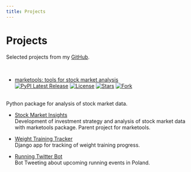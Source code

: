 ```yaml
---
title: Projects
---
```

# Projects

Selected projects from my [GitHub](https://github.com/AlbertRtk/).

<br />

* [marketools: tools for stock market analysis](https://albertrtk.github.io/marketools/)<br />
[![PyPI Latest Release](https://img.shields.io/pypi/v/marketools)](https://pypi.org/project/marketools/)
[![License](https://img.shields.io/pypi/l/marketools)](https://github.com/AlbertRtk/marketools/blob/main/LICENSE)
[![Stars](https://img.shields.io/github/stars/AlbertRtk/marketools)](https://github.com/AlbertRtk/marketools)
[![Fork](https://img.shields.io/github/forks/AlbertRtk/marketools)](https://github.com/AlbertRtk/marketools)
<br />
Python package for analysis of stock market data.

* [Stock Market Insights](https://albertrtk.github.io/stock_market_insights/)<br />
Development of investment strategy and analysis of stock market data with marketools package. Parent project for marketools.

* [Weight Training Tracker](https://albertrtk.github.io/weight_training_tracker/)<br />
Django app for tracking of weight training progress.

* [Running Twitter Bot](https://github.com/AlbertRtk/running_twitter_bot)<br />
Bot Tweeting about upcoming running events in Poland.
